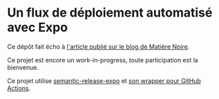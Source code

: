 # Un flux de déploiement automatisé avec Expo

Ce dépôt fait écho à [l'article publié sur le blog de Matière Noire](https://www.matierenoire.io/actualite/flux-deploiement-automatise-expo).

Ce projet est encore un work-in-progress, toute participation est la bienvenue.

Ce projet utilise [semantic-release-expo](https://github.com/byCedric/semantic-release-expo) et [son wrapper pour GitHub Actions](https://github.com/mgibeau/semantic-release-expo-github-action).

